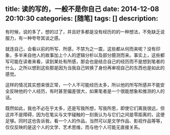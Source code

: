 title: 读的写的，一般不是你自己
date: 2014-12-08 20:10:30
categories: [随笔]
tags: []
description: 
---
有时候，说的多了，想的过了，并且好多都是没有经历的的一种想法，不免缺乏说服力，有一种夸夸其谈之感。

就连自己，会看以前的所写、所感，不禁为之一震，这些都从何而来呢？没有印象，多半来自他人的故事加上个人的逻辑分析以及部分臆测而来。事实上，这些都写可能在读者来看，读到某处有所感，那会也是结合自己的经历而不是想到笔者的什么，之所以想到这些那是因为当我自己转换了身份再审视自己的东西也是如此的感觉。
<!--more-->
这样的情况其实想来很正常，一个人不可能经历太多，所以他的所写所感并不能安全反映他的个人经历，有时甚至偏差很大，如果笔者是一个很能想象和推测的人的话。

既然如此，我也不必在乎太多，还是写我所想，写我所思，即使它们离我很远，但这并不是障碍，因为在笔尖与文字碰触的一刻我认为与它们之间是零距离的，这便足够。同时这也告诉我，看一个人的作品，当然可以是文学作品、影视作品等等，仅仅反映的是这个人的文学、艺术思维，而与他个人可能无直接关系。